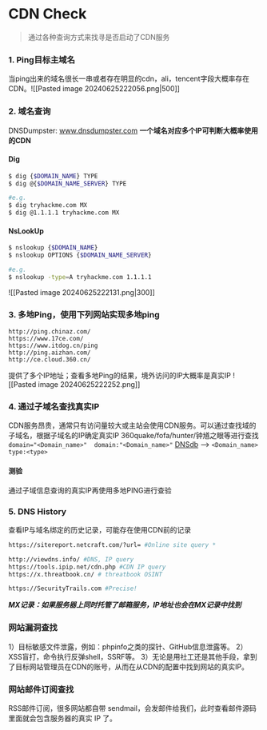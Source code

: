 # CDN Check
>通过各种查询方式来找寻是否启动了CDN服务
### 1. Ping目标主域名
当ping出来的域名很长一串或者存在明显的cdn，ali，tencent字段大概率存在CDN。![[Pasted image 20240625222056.png|500]]
### 2. 域名查询
DNSDumpster: www.dnsdumpster.com
**一个域名对应多个IP可判断大概率使用的CDN**
#### Dig
```bash
$ dig {$DOMAIN_NAME} TYPE
$ dig @{$DOMAIN_NAME_SERVER} TYPE

#e.g.
$ dig tryhackme.com MX
$ dig @1.1.1.1 tryhackme.com MX
```
#### NsLookUp
```bash
$ nslookup {$DOMAIN_NAME}
$ nslookup OPTIONS {$DOMAIN_NAME_SERVER}

#e.g.
$ nslookup -type=A tryhackme.com 1.1.1.1
```
![[Pasted image 20240625222131.png|300]]
### 3. 多地Ping，使用下列网站实现多地ping
	http://ping.chinaz.com/
	https://www.17ce.com/
	https://www.itdog.cn/ping
	http://ping.aizhan.com/
	http://ce.cloud.360.cn/
提供了多个IP地址；查看多地Ping的结果，境外访问的IP大概率是真实IP
![[Pasted image 20240625222252.png]]
### 4. 通过子域名查找真实IP
CDN服务昂贵，通常只有访问量较大或主站会使用CDN服务。可以通过查找域的子域名，根据子域名的IP确定真实IP
360quake/fofa/hunter/钟馗之眼等进行查找`domain="<Domain_name>"  domain:"<Domain_name>"`
[DNSdb](https://dnsdb.io/zh-cn/) --> `<Domain_name> type:<type>`
#### 测验
通过子域信息查询的真实IP再使用多地PING进行查验
### 5. DNS History
查看IP与域名绑定的历史记录，可能存在使用CDN前的记录
```bash
https://sitereport.netcraft.com/?url= #Online site query *

http://viewdns.info/ #DNS, IP query
https://tools.ipip.net/cdn.php #CDN IP query
https://x.threatbook.cn/ # threatbook OSINT

https://SecurityTrails.com #Precise!
```
***MX记录：如果服务器上同时托管了邮箱服务，IP地址也会在MX记录中找到***
### 网站漏洞查找
1）目标敏感文件泄露，例如：phpinfo之类的探针、GitHub信息泄露等。
2）XSS盲打，命令执行反弹shell，SSRF等。
3）无论是用社工还是其他手段，拿到了目标网站管理员在CDN的账号，从而在从CDN的配置中找到网站的真实IP。
### 网站邮件订阅查找
RSS邮件订阅，很多网站都自带 sendmail，会发邮件给我们，此时查看邮件源码里面就会包含服务器的真实 IP 了。